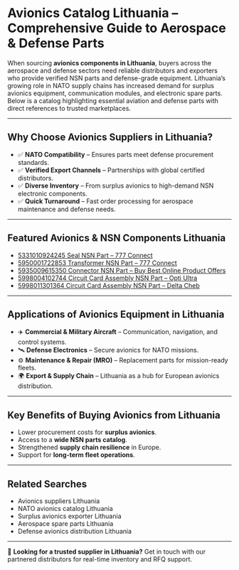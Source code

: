 # Avionics Catalog Lithuania – Comprehensive Guide to Aerospace & Defense Parts

When sourcing **avionics components in Lithuania**, buyers across the aerospace and defense sectors need reliable distributors and exporters who provide verified NSN parts and defense-grade equipment. Lithuania’s growing role in NATO supply chains has increased demand for surplus avionics equipment, communication modules, and electronic spare parts. Below is a catalog highlighting essential aviation and defense parts with direct references to trusted marketplaces.  

---

## Why Choose Avionics Suppliers in Lithuania?  
- ✅ **NATO Compatibility** – Ensures parts meet defense procurement standards.  
- ✅ **Verified Export Channels** – Partnerships with global certified distributors.  
- ✅ **Diverse Inventory** – From surplus avionics to high-demand NSN electronic components.  
- ✅ **Quick Turnaround** – Fast order processing for aerospace maintenance and defense needs.  

---

## Featured Avionics & NSN Components Lithuania  

- [5331010924245 Seal NSN Part – 777 Connect](https://www.777connect.com/5331010924245.html)  
- [5950001722853 Transformer NSN Part – 777 Connect](https://www.777connect.com/5950001722853.html)  
- [5935009615350 Connector NSN Part – Buy Best Online Product Offers](https://www.buybestonlineproductoffers.com/5935009615350.html)  
- [5998004102744 Circuit Card Assembly NSN Part – Opti Ultra](https://www.optiultra.com/5998004102744.html)  
- [5998011301364 Circuit Card Assembly NSN Part – Delta Cheb](https://www.deltacheb.com/5998011301364.html)  

---

## Applications of Avionics Equipment in Lithuania  
- ✈️ **Commercial & Military Aircraft** – Communication, navigation, and control systems.  
- 🛰️ **Defense Electronics** – Secure avionics for NATO missions.  
- ⚙️ **Maintenance & Repair (MRO)** – Replacement parts for mission-ready fleets.  
- 🌍 **Export & Supply Chain** – Lithuania as a hub for European avionics distribution.  

---

## Key Benefits of Buying Avionics from Lithuania  
- Lower procurement costs for **surplus avionics**.  
- Access to a **wide NSN parts catalog**.  
- Strengthened **supply chain resilience** in Europe.  
- Support for **long-term fleet operations**.  

---

## Related Searches  
- Avionics suppliers Lithuania  
- NATO avionics catalog Lithuania  
- Surplus avionics exporter Lithuania  
- Aerospace spare parts Lithuania  
- Defense avionics distribution Lithuania  

---

📩 **Looking for a trusted supplier in Lithuania?** Get in touch with our partnered distributors for real-time inventory and RFQ support.  
